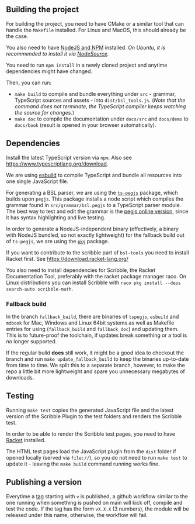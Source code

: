 ## Building the project

For building the project, you need to have CMake or a similar tool that can handle
the `Makefile` installed. For Linux and MacOS, this should already be the case.

You also need to have [NodeJS and NPM](https://nodejs.org) installed.
_On Ubuntu, it is recommended to install it via [NodeSource](https://github.com/nodesource/distributions/blob/master/README.md#installation-instructions)._

You need to run `npm install` in a newly cloned project and
anytime dependencies might have changed.

Then, you can run:

- `make build` to compile and bundle everything under `src` - grammar, TypeScript
sources and assets - into `dist/bsl_tools.js`. (_Note that the command does not terminate, the TypeScript compiler keeps watching the source for changes._)
- `make doc` to compile the documentation under `docs/src` and `docs/demo` to `docs/book` (result is opened in your browser automatically).

## Dependencies

Install the latest TypeScript version via `npm`. Also see <https://www.typescriptlang.org/download>.

We are using [esbuild](https://esbuild.github.io/getting-started/#build-scripts)
to compile TypeScript and bundle all resources into one single JavaScript file.

For generating a BSL parser, we are using the [`ts-pegjs`](https://github.com/metadevpro/ts-pegjs) package, which builds upon `pegjs`.
This package installs a node script which compiles the grammar found in `src/grammar/bsl.pegjs` to a TypeScript parser module. The best way to test and edit the grammar is the [pegjs online version](https://pegjs.org/online), since it has syntax highlighting and live testing.

In order to generate a NodeJS-independent binary
(effectively, a binary with
NodeJS bundled, so not exactly lightweight) for the fallback build
out of `ts-pegjs`, we are using
the [`pkg`](https://github.com/vercel/pkg) package.

If you want to contribute to the scribble part of `bsl-tools` you need to install Racket first. See <https://download.racket-lang.org/>

You also need to install dependencies for Scribble, the Racket Documentation Tool, preferably with the racket package manager raco. On Linux distributions you can install Scribble with `raco pkg install --deps search-auto scribble-math`.

### Fallback build

In the branch `fallback_build`, there are binaries of `tspegjs`, `esbuild` and
`mdbook` for Mac, Windows and Linux 64bit systems as well as Makefile entries
for using (`fallback_build` and `fallback_doc`) and updating them.
This is to future-proof the toolchain, if updates
break something or a tool is no longer supported.

If the regular build **does**
still work, it might be a good idea to checkout the branch and
run `make update_fallback_build` to keep the binaries up-to-date from time to time.
We split this to a separate branch, however, to make the repo a little bit more
lightweight and spare you unnecessary megabytes of downloads.

## Testing

Running `make test` copies the generated JavaScript file and the latest version
of the Scribble Plugin to the test folders and renders the Scribble test.

In order to be able to render the Scribble test pages, you need to have
[Racket](https://racket-lang.org) installed.

The HTML test pages load the JavaScript plugin from the `dist` folder if opened
locally (served via `file://`), so you do not need to run `make test` to update
it - leaving the `make build` command running works fine.

## Publishing a version

Everytime a [tag](https://git-scm.com/book/en/v2/Git-Basics-Tagging) starting with `v` is published, a github workflow similar to the one running when
something is pushed on main will kick off, compile and test the code.
If the tag has the form `vX.X.X` (3 numbers), the module will be released under
this name, otherwise, the workflow will fail.

